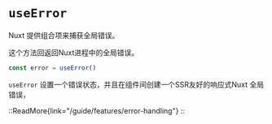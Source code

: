 # `useError`

Nuxt 提供组合项来捕获全局错误。

这个方法回返回Nuxt进程中的全局错误。

```ts
const error = useError()
```

`useError` 设置一个错误状态，并且在组件间创建一个SSR友好的响应式Nuxt 全局错误，


::ReadMore{link="/guide/features/error-handling"}
::
